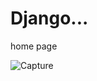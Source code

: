 # Django...
home page 

![Capture](https://user-images.githubusercontent.com/82565293/118176169-b0b47f80-b44e-11eb-85cb-457ec81bd5fe.PNG)
